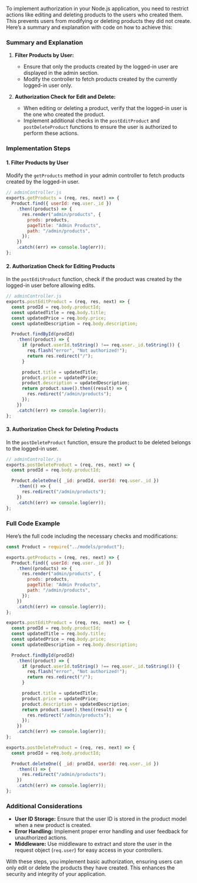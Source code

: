 To implement authorization in your Node.js application, you need to restrict actions like editing and deleting products to the users who created them. This prevents users from modifying or deleting products they did not create. Here’s a summary and explanation with code on how to achieve this:

### Summary and Explanation

1. **Filter Products by User:**

   - Ensure that only the products created by the logged-in user are displayed in the admin section.
   - Modify the controller to fetch products created by the currently logged-in user only.

2. **Authorization Check for Edit and Delete:**
   - When editing or deleting a product, verify that the logged-in user is the one who created the product.
   - Implement additional checks in the `postEditProduct` and `postDeleteProduct` functions to ensure the user is authorized to perform these actions.

### Implementation Steps

#### 1. Filter Products by User

Modify the `getProducts` method in your admin controller to fetch products created by the logged-in user.

```javascript
// adminController.js
exports.getProducts = (req, res, next) => {
  Product.find({ userId: req.user._id })
    .then((products) => {
      res.render("admin/products", {
        prods: products,
        pageTitle: "Admin Products",
        path: "/admin/products",
      });
    })
    .catch((err) => console.log(err));
};
```

#### 2. Authorization Check for Editing Products

In the `postEditProduct` function, check if the product was created by the logged-in user before allowing edits.

```javascript
// adminController.js
exports.postEditProduct = (req, res, next) => {
  const prodId = req.body.productId;
  const updatedTitle = req.body.title;
  const updatedPrice = req.body.price;
  const updatedDescription = req.body.description;

  Product.findById(prodId)
    .then((product) => {
      if (product.userId.toString() !== req.user._id.toString()) {
        req.flash("error", "Not authorized!");
        return res.redirect("/");
      }

      product.title = updatedTitle;
      product.price = updatedPrice;
      product.description = updatedDescription;
      return product.save().then((result) => {
        res.redirect("/admin/products");
      });
    })
    .catch((err) => console.log(err));
};
```

#### 3. Authorization Check for Deleting Products

In the `postDeleteProduct` function, ensure the product to be deleted belongs to the logged-in user.

```javascript
// adminController.js
exports.postDeleteProduct = (req, res, next) => {
  const prodId = req.body.productId;

  Product.deleteOne({ _id: prodId, userId: req.user._id })
    .then(() => {
      res.redirect("/admin/products");
    })
    .catch((err) => console.log(err));
};
```

### Full Code Example

Here’s the full code including the necessary checks and modifications:

```javascript
const Product = require("../models/product");

exports.getProducts = (req, res, next) => {
  Product.find({ userId: req.user._id })
    .then((products) => {
      res.render("admin/products", {
        prods: products,
        pageTitle: "Admin Products",
        path: "/admin/products",
      });
    })
    .catch((err) => console.log(err));
};

exports.postEditProduct = (req, res, next) => {
  const prodId = req.body.productId;
  const updatedTitle = req.body.title;
  const updatedPrice = req.body.price;
  const updatedDescription = req.body.description;

  Product.findById(prodId)
    .then((product) => {
      if (product.userId.toString() !== req.user._id.toString()) {
        req.flash("error", "Not authorized!");
        return res.redirect("/");
      }

      product.title = updatedTitle;
      product.price = updatedPrice;
      product.description = updatedDescription;
      return product.save().then((result) => {
        res.redirect("/admin/products");
      });
    })
    .catch((err) => console.log(err));
};

exports.postDeleteProduct = (req, res, next) => {
  const prodId = req.body.productId;

  Product.deleteOne({ _id: prodId, userId: req.user._id })
    .then(() => {
      res.redirect("/admin/products");
    })
    .catch((err) => console.log(err));
};
```

### Additional Considerations

- **User ID Storage:** Ensure that the user ID is stored in the product model when a new product is created.
- **Error Handling:** Implement proper error handling and user feedback for unauthorized actions.
- **Middleware:** Use middleware to extract and store the user in the request object (`req.user`) for easy access in your controllers.

With these steps, you implement basic authorization, ensuring users can only edit or delete the products they have created. This enhances the security and integrity of your application.
